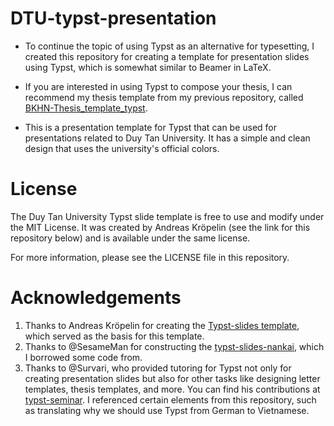 # DTU-typst-presentation

- To continue the topic of using Typst as an alternative for typesetting, I created this repository for creating a template for presentation slides using Typst, which is somewhat similar to Beamer in LaTeX.

- If you are interested in using Typst to compose your thesis, I can recommend my thesis template from my previous repository, called [BKHN-Thesis_template_typst](https://github.com/linhduongtuan/BKHN-Thesis_template_typst).

- This is a presentation template for Typst that can be used for presentations related to Duy Tan University. It has a simple and clean design that uses the university's official colors. 

# License

The Duy Tan University Typst slide template is free to use and modify under the MIT License. It was created by Andreas Kröpelin (see the link for this repository below) and is available under the same license.

For more information, please see the LICENSE file in this repository.

# Acknowledgements

1. Thanks to Andreas Kröpelin for creating the [Typst-slides template](https://github.com/andreasKroepelin/typst-slides/blob/main/LICENSE), which served as the basis for this template.
2. Thanks to @SesameMan for constructing the [typst-slides-nankai](https://github.com/sesameman/typst-slides-nankai), which I borrowed some code from.
3. Thanks to @Survari, who provided tutoring for Typst not only for creating presentation slides but also for other tasks like designing letter templates, thesis templates, and more. You can find his contributions at [typst-seminar](https://github.com/survari/typst-seminar). I referenced certain elements from this repository, such as translating why we should use Typst from German to Vietnamese.
